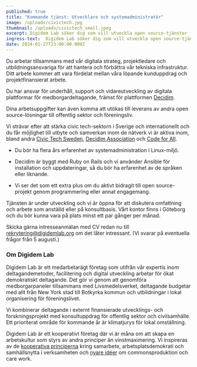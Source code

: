 ```yaml
---
published: true
title: "Kommande tjänst: Utvecklare och systemadministratör"
image: /uploads/civictech.jpg
thumbnail: /uploads/civictech_small.jpeg
excerpt: Digidem Lab söker dig som vill utveckla open source-tjänster för deltagande och demokrati.
ingress-text:  Digidem Lab söker dig som vill utveckla open source-tjänster för deltagande och demokrati.
date: 2024-01-27T23:00:00.000Z
---
```



Du arbetar tillsammans med vår digitala strateg, projektledare och utbildningsansvariga för att hantera och förbättra vår tekniska infrastruktur. Ditt arbete kommer att vara fördelat mellan våra löpande kunduppdrag och projektfinansierat arbete.

Du har ansvar för underhåll, support och vidareutveckling av digitala plattformar för medborgardeltagande, främst för plattformen [Decidim](https://github.com/decidim/decidim).

Dina arbetsuppgifter kan även komma att utökas till leverans av andra open source-lösningar till offentlig sektor och föreningsliv.

Vi strävar efter att stärka civic tech-sektorn i Sverige och internationellt och du får möjlighet till utbyte och samverkan inom de nätverk vi är aktiva inom, bland andra [Civic Tech Sweden](https://civictech.se/), [Decidim Association](https://meta.decidim.org/) och [Code for All](https://codeforall.org/).

* Du bör ha flera års erfarenhet av systemadministration i Linux-miljö.

* Decidim är byggt med Ruby on Rails och vi använder Ansible för installation och uppdateringar, så du bör ha erfarenhet av de språken eller liknande.

* Vi ser det som ett extra plus om du aktivt bidragit till open source-projekt genom programmering eller annat engagemang.

Tjänsten är under utveckling och vi är öppna för att diskutera omfattning och arbete som anställd eller på konsultbasis. Vårt kontor finns i Göteborg och du bör kunna vara på plats minst ett par gånger per månad.

Skicka gärna intresseanmälan med CV redan nu till <rekrytering@digidemlab.org> om det låter intressant. (Vi svarar på eventuella frågor från 5 augusti.)

### Om Digidem Lab

Digidem Lab är ett medarbetarägt företag som utifrån vår expertis inom deltagandemetoder, facilitering och digital utveckling arbetar för ökat demokratiskt deltagande. Det gör vi genom att genomföra medborgarpaneler tillsammans med Livsmedelsverket, deltagande budgetar med allt från New York stad till Botkyrka kommun och utbildningar i lokal organisering för föreningslivet.

Vi kombinerar deltagande i externt finansierade utvecklings- och forskningsprojekt med konsultuppdrag för offentlig sektor och civilsamhälle. Ett prioriterat område för kommande år är klimatjurys för lokal omställning.

Digidem Lab är ett kooperativt företag där vi är måna om att skapa en arbetskultur som styrs av andra principer än vinstmaximering. Vi inspireras av de [kooperativa principerna](https://svenskkooperation.se/om-kooperation/de-sju-kooperativa-principerna-pa-svenska/) kring samarbete, arbetsplatsdemokrati och samhällsnytta i verksamheten och [nyare idéer](https://elements.disco.coop/) om commonsproduktion och care work.
